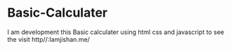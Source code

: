 # Basic-Calculater
I am development this Basic calculater using html css and javascript to see the visit http//:Iamjishan.me/
